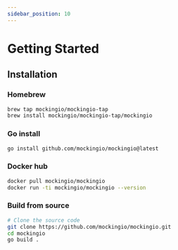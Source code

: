 ```yaml
---
sidebar_position: 10
---
```


# Getting Started

## Installation

### Homebrew

```bash
brew tap mockingio/mockingio-tap
brew install mockingio/mockingio-tap/mockingio
```

### Go install

```bash
go install github.com/mockingio/mockingio@latest
```

### Docker hub

```bash
docker pull mockingio/mockingio
docker run -ti mockingio/mockingio --version
```

### Build from source

```bash
# Clone the source code
git clone https://github.com/mockingio/mockingio.git
cd mockingio
go build .
```
